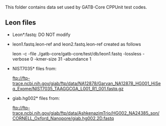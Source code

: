This folder contains data set used by GATB-Core CPPUnit test codes.

## Leon files

* Leon*.fastq: DO NOT modify

* leon1.fastq.leon-ref
  and leon2.fastq.leon-ref created as follows

    leon -c -file ./gatb-core/gatb-core/test/db/leon1.fastq -lossless -verbose 0 -kmer-size 31 -abundance 1

* NIST7035* files from: 

    ftp://ftp-trace.ncbi.nih.gov/giab/ftp/data/NA12878/Garvan_NA12878_HG001_HiSeq_Exome/NIST7035_TAAGGCGA_L001_R1_001.fastq.gz 

* giab.hg002* files from:

    ftp://ftp-trace.ncbi.nih.gov/giab/ftp/data/AshkenazimTrio/HG002_NA24385_son/CORNELL_Oxford_Nanopore/giab.hg002.2D.fastq


